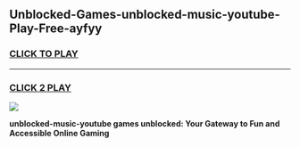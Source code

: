 
## Unblocked-Games-unblocked-music-youtube-Play-Free-ayfyy
<h3>
<a href="https://premium76.site?title=unblocked-music-youtube&ref=19M">CLICK TO PLAY</a></h3>
<hr>

<h3>
<a href="https://premium76.site?title=unblocked-music-youtube&ref=19M">CLICK 2 PLAY</a>
  
</h3>

<a href="https://premium76.site?title=unblocked-music-youtube&ref=19M"><img src="https://clearcache.store/games.png"></a>


**unblocked-music-youtube games unblocked: Your Gateway to Fun and Accessible Online Gaming**
